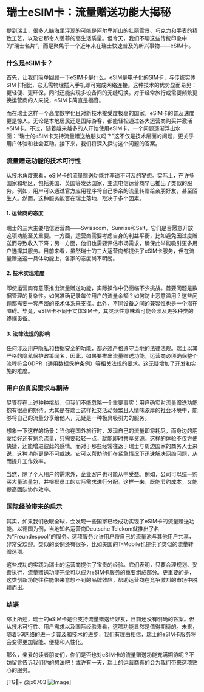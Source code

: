 # 瑞士eSIM卡：流量赠送功能大揭秘

提到瑞士，很多人脑海里浮现的可能是阿尔卑斯山的壮丽雪景、巧克力和手表的精致工艺，以及它那令人羡慕的高生活质量。但今天，我们不聊这些传统印象中的“瑞士名片”，而是聚焦于一个近年来在瑞士快速普及的新兴事物——eSIM卡。

### 什么是eSIM卡？

首先，让我们简单回顾一下eSIM卡是什么。eSIM是电子化的SIM卡，与传统实体SIM卡相比，它无需物理插入手机即可完成网络连接。这种技术的优势显而易见：更轻便、更环保，同时还能实现多设备间的无缝切换。对于经常旅行或需要频繁更换运营商的人来说，eSIM卡简直是福音。

而在瑞士这样一个高度数字化且对新技术接受度极高的国家，eSIM卡的普及速度更是惊人。无论是本地居民还是国际游客，都能轻松通过各大运营商购买并激活eSIM卡。不过，随着越来越多的人开始使用eSIM卡，一个问题逐渐浮出水面：“瑞士的eSIM卡支持流量赠送给朋友吗？”这不仅是技术层面的问题，更关乎用户体验和社会互动。接下来，我们将深入探讨这个问题的答案。

### 流量赠送功能的技术可行性

从技术角度来看，eSIM卡的流量赠送功能并非遥不可及的梦想。实际上，在许多国家和地区，包括美国、英国等发达国家，主流电信运营商早已推出了类似的服务。例如，用户可以通过官方应用程序将自己多余的流量转赠给亲朋好友，甚至陌生人。然而，这种服务能否在瑞士落地，取决于多个因素。

#### 1. **运营商的态度**
瑞士的三大主要电信运营商——Swisscom、Sunrise和Salt，它们是否愿意开放这项功能至关重要。一方面，运营商需要考虑自身的利益平衡，比如避免因过度赠送而导致收入下降；另一方面，他们也需要评估市场需求，确保此举能吸引更多用户选择其服务。目前来看，虽然瑞士的三大运营商都提供了eSIM卡服务，但在流量赠送这一具体功能上，各家的态度尚不明朗。

#### 2. **技术实现难度**
即使运营商有意愿推出流量赠送功能，实际操作中仍面临不少挑战。首要问题是数据管理的复杂性。如何准确记录每位用户的流量余额？如何防止恶意滥用？这些问题都需要一套严密的技术体系来支撑。此外，不同设备之间的兼容性也是一个潜在障碍。毕竟，eSIM卡不同于实体SIM卡，其灵活性意味着可能会涉及更多种类的终端设备。

#### 3. **法律法规的影响**
任何涉及用户隐私和数据安全的功能，都必须严格遵守当地的法律法规。瑞士以其严格的隐私保护政策闻名，因此，如果要推出流量赠送功能，运营商必须确保整个流程符合GDPR（通用数据保护条例）等相关法规的要求。这无疑增加了开发和实施的难度。

### 用户的真实需求与期待

尽管存在上述种种挑战，但我们不能忽略一个重要事实：用户确实对流量赠送功能抱有很高的期待。尤其是在瑞士这样社交活动频繁且人情味浓厚的社会环境中，能够将自己的流量分享给他人，无疑是一种极具吸引力的服务。

想象一下这样的场景：当你在国外旅行时，发现自己的流量即将耗尽，而身边的朋友恰好还有剩余流量，只需要轻轻一点，就能即时共享资源。这样的体验不仅方便快捷，还能增进彼此的感情。而对于那些经常往返于瑞士与周边国家的商务人士来说，这种功能更是不可或缺。它可以帮助他们在紧急情况下迅速解决网络问题，从而提升工作效率。

当然，除了个人用户的需求外，企业客户也可能从中受益。例如，公司可以统一购买大量流量包，并根据员工的实际需求进行分配。这样一来，既能节约成本，又能提高团队协作效率。

### 国际经验带来的启示

其实，如果我们放眼全球，会发现一些国家已经成功实现了eSIM卡的流量赠送功能。以德国为例，当地知名运营商Deutsche Telekom就推出了名为“Freundespool”的服务。这项服务允许用户将自己的流量池与其他用户共享，非常受欢迎。类似的案例还有很多，比如美国的T-Mobile也提供了类似的流量转赠选项。

这些成功的实践为瑞士的运营商提供了宝贵的经验。它们表明，只要合理规划、妥善执行，流量赠送功能完全可以成为eSIM卡服务的重要组成部分。更重要的是，这类创新功能往往能带来意想不到的品牌效应，帮助运营商在竞争激烈的市场中脱颖而出。

### 结语

综上所述，瑞士的eSIM卡是否支持流量赠送给好友，目前还没有明确的答案。但从技术可行性、用户需求以及国际经验来看，这项功能显然是值得期待的。未来，随着5G网络的进一步普及和技术的进步，我们有理由相信，瑞士的eSIM卡服务将会变得更加智能、便捷和人性化。

那么，亲爱的读者朋友们，你们是否也对eSIM卡的流量赠送功能充满期待呢？不妨留言告诉我们你的想法吧！或许有一天，瑞士的运营商真的会为我们带来这项贴心的服务。

[TG💪+ @jx0703 ![Image](https://github.com/user-attachments/assets/dbca1d08-cadb-493c-b0ec-ad6f7a83f270)]
